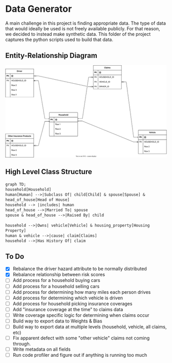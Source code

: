 # Data Generator

A main challenge in this project is finding appropriate data. The type of data that would ideally be used is not freely available publicly. For that reason, we decided to instead make synthetic data. This folder of the project captures the python scripts used to build that data.

## Entity-Relationship Diagram 

<img src="./ER Diagram for Data.svg">

## High Level Class Structure

```mermaid
graph TD;
household[Household]
human[Human] -->|Subclass Of| child[Child] & spouse[Spouse] & head_of_house[Head of House]
household --> |includes| human
head_of_house -->|Married To| spouse
spouse & head_of_house -->|Raised By| child

household -->|Owns| vehicle[Vehicle] & housing_property[Housing Property]
human & vehicle -->|cause| claim[Claims]
household -->|Has History Of| claim

```

## To Do  

- [x] Rebalance the driver hazard attribute to be normally distributed  
- [x] Rebalance relationship between risk scores
- [ ] Add process for a household buying cars  
- [ ] Add process for a household selling cars  
- [ ] Add process for determining how many miles each person drives  
- [ ] Add process for determining which vehicle is driven  
- [ ] Add process for household picking insurance coverages  
- [ ] Add "insurance coverage at the time" to claims data  
- [ ] Write coverage specific logic for determining when claims occur  
- [ ] Build way to export data to Weights & Bias  
- [ ] Build way to export data at multiple levels (household, vehicle, all claims, etc)  
- [ ] Fix apparent defect with some "other vehicle" claims not coming through.  
- [ ] Write metadata on all fields  
- [ ] Run code profiler and figure out if anything is running too much
